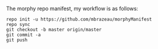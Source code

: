 The morphy repo manifest, my workflow is as follows:

    repo init -u https://github.com/mbrazeau/morphyManifest
    repo sync
    git checkout -b master origin/master
    git commit -a
    git push

